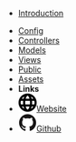 - [Introduction](introduction) <!-- markdownlint-disable-line first-line-heading -->
<!--- [Quick Start](quick-start)-->
- [Config](config)
- [Controllers](controllers)
- [Models](models)
- [Views](views)
- [Public](public)
- [Assets](assets)
- **Links**
- [![Code](assets/img/website.svg)Website](booky-isep.infinityfreeapp.com)
- [![Github](assets/img/github.svg)Github](https://github.com/jhildenbiddle/docsify-themeable)
